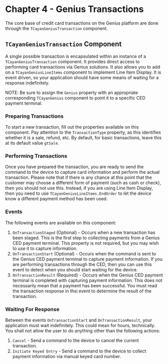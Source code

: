 # Chapter 4 - Genius Transactions

The core base of credit card transactions on the Genius platform are done through the `TCayanGeniusTransaction` component.

## `TCayanGeniusTransaction` Component

A single possible transaction is encapsulated within an instance of a `TCayanGeniusTransaction` component. It provides direct access to performing card transactions via Genius solutions. It also allows you to add on a `TCayanGeniusLineItems` component to implement Line Item Display. It is event driven, so your application should have some means of waiting for a response indefinitely. 

NOTE: Be sure to assign the `Genius` property with an appropriate corresponding `TCayanGenius` component to point it to a specific CED payment terminal. 

### Preparing Transactions

To start a new transaction, fill out the properties available on this component. Pay attention to the `TransactionType` property, as this identifies whether it is a sale, refund, etc. By default, for basic transactions, leave this at its default value `gtSale`. 

### Performing Transactions

Once you have prepared the transaction, you are ready to send the command to the device to capture card information and perform the actual transaction. Please note that if there is any chance at this point that the customer may choose a different form of payment (such as cash or check), then you should not use this. Instead, if you are using Line Item Display, then you need to use `TCayanGeniusLineItems.EndOrder` to let the device know a different payment method has been used. 

### Events

The following events are available on this component:

1. `OnTransactionStaged` (Optional) - Occurs when a new transaction has been staged. This is the first step to collecting payments from a Genius CED payment terminal. This property is not required, but you may wish to use it to capture information.
2. `OnTransactionStart` (Optional) - Occurs when the command is sent to the Genius CED payment terminal to capture payment information. If you are performing transactions through the CED, then you can use this event to detect when you should start waiting for the device. 
3. `OnTransactionResult` (Required) - Occurs when the Genius CED payment terminal is completed with capturing payment information. This does not necessarily mean that a payment has been successful. You must read the transaction response in thsi event to determine the result of the transaction.

### Waiting For Response

Between the events `OnTransactionStart` and `OnTransactionResult`, your application must wait indefinitely. This could mean for hours, technically. You shall not allow the user to do anything other than the following actions:

1. `Cancel` - Send a command to the device to cancel the current transaction.
2. `Initiate Keyed Entry` - Send a command to the device to collect payment information via manual keyed card number.



